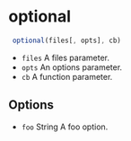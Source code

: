 # optional

```javascript
 optional(files[, opts], cb)
```


* `files` A files parameter.
* `opts` An options parameter.
* `cb` A function parameter.

## Options

* `foo` String A foo option.

